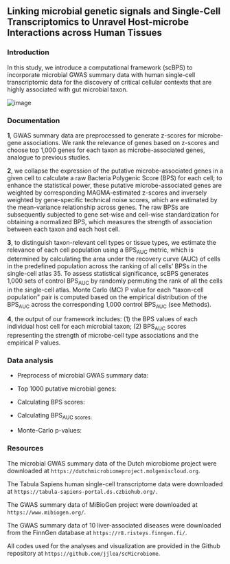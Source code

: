 ## Linking microbial genetic signals and Single-Cell Transcriptomics to Unravel Host-microbe Interactions across Human Tissues



### Introduction

In this study, we introduce a computational framework (scBPS) to incorporate microbial GWAS summary data with human single-cell transcriptomic data for the discovery of critical cellular contexts that are highly associated with gut microbial taxon. 

![image](https://github.com/jjlea/scMicrobiome/assets/73264824/77cbab3f-4ca5-445f-87c8-0d3bbedf4d9d)


### Documentation

**1**, GWAS summary data are preprocessed to generate z-scores for microbe-gene associations. We rank the relevance of genes based on z-scores and choose top 1,000 genes for each taxon as microbe-associated genes, analogue to previous studies. 

**2**, we collapse the expression of the putative microbe-associated genes in a given cell to calculate a raw Bacteria Polygenic Score (BPS) for each cell; to enhance the statistical power, these putative microbe-associated genes are weighted by corresponding MAGMA-estimated z-scores and inversely weighted by gene-specific technical noise scores, which are estimated by the mean-variance relationship across genes. The raw BPSs are subsequently subjected to gene set-wise and cell-wise standardization for obtaining a normalized BPS, which measures the strength of association between each taxon and each host cell. 

**3**, to distinguish taxon-relevant cell types or tissue types, we estimate the relevance of each cell population using a BPS<sub>AUC</sub> metric, which is determined by calculating the area under the recovery curve (AUC) of cells in the predefined population across the ranking of all cells’ BPSs in the single-cell atlas 35. To assess statistical significance, scBPS generates 1,000 sets of control BPS<sub>AUC</sub> by randomly permuting the rank of all the cells in the single-cell atlas. Monte Carlo (MC) P value for each “taxon-cell population” pair is computed based on the empirical distribution of the BPS<sub>AUC</sub> across the corresponding 1,000 control BPS<sub>AUC</sub> (see Methods). 

**4**, the output of our framework includes: (1) the BPS values of each individual host cell for each microbial taxon; (2) BPS<sub>AUC</sub> scores representing the strength of microbe-cell type associations and the empirical P values. 


### Data analysis

- Preprocess of microbial GWAS summary data:



- Top 1000 putative microbial genes:



- Calculating BPS scores:



- Calculating BPS<sub>AUC</ub> scores:



- Monte-Carlo p-values:






### Resources

The microbial GWAS summary data of the Dutch microbiome project were downloaded at `https://dutchmicrobiomeproject.molgeniscloud.org`. 

The Tabula Sapiens human single-cell transcriptome data were downloaded at `https://tabula-sapiens-portal.ds.czbiohub.org/`. 

The GWAS summary data of MiBioGen project were downloaded at `https://www.mibiogen.org/`. 

The GWAS summary data of 10 liver-associated diseases were downloaded from the FinnGen database at `https://r8.risteys.finngen.fi/`. 

All codes used for the analyses and visualization are provided in the Github repository at `https://github.com/jjlea/scMicrobiome`. 




